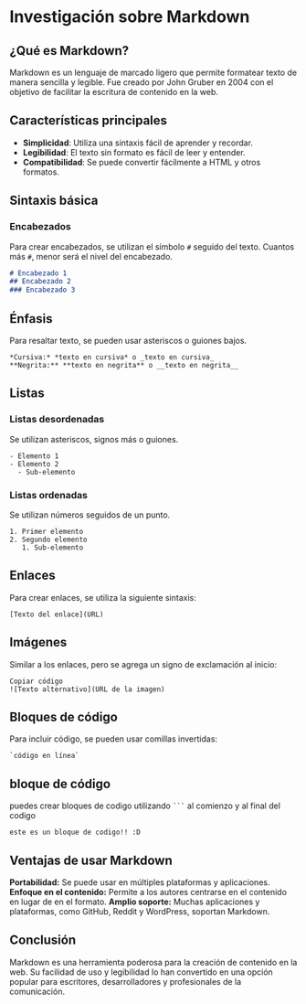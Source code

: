 # Investigación sobre Markdown

## ¿Qué es Markdown?

Markdown es un lenguaje de marcado ligero que permite formatear texto de manera sencilla y legible. Fue creado por John Gruber en 2004 con el objetivo de facilitar la escritura de contenido en la web.

## Características principales

- **Simplicidad**: Utiliza una sintaxis fácil de aprender y recordar.
- **Legibilidad**: El texto sin formato es fácil de leer y entender.
- **Compatibilidad**: Se puede convertir fácilmente a HTML y otros formatos.

## Sintaxis básica

### Encabezados

Para crear encabezados, se utilizan el símbolo `#` seguido del texto. Cuantos más `#`, menor será el nivel del encabezado.

```markdown
# Encabezado 1
## Encabezado 2
### Encabezado 3
```

## Énfasis
Para resaltar texto, se pueden usar asteriscos o guiones bajos.
```
*Cursiva:* *texto en cursiva* o _texto en cursiva_
**Negrita:** **texto en negrita** o __texto en negrita__
```
## Listas
### Listas desordenadas
Se utilizan asteriscos, signos más o guiones.

```
- Elemento 1
- Elemento 2
  - Sub-elemento
```
### Listas ordenadas
Se utilizan números seguidos de un punto.

```
1. Primer elemento
2. Segundo elemento
   1. Sub-elemento
```
## Enlaces
Para crear enlaces, se utiliza la siguiente sintaxis:
```
[Texto del enlace](URL)
```
## Imágenes
Similar a los enlaces, pero se agrega un signo de exclamación al inicio:
```
Copiar código
![Texto alternativo](URL de la imagen)
```
## Bloques de código
Para incluir código, se pueden usar comillas invertidas:
```
`código en línea`
```
## bloque de código
puedes crear bloques de codigo utilizando ` ``` ` al comienzo y al final del codigo  
```
este es un bloque de codigo!! :D
```
## Ventajas de usar Markdown
**Portabilidad:** Se puede usar en múltiples plataformas y aplicaciones.
**Enfoque en el contenido:** Permite a los autores centrarse en el contenido en lugar de en el formato.
**Amplio soporte:** Muchas aplicaciones y plataformas, como GitHub, Reddit y WordPress, soportan Markdown.

## Conclusión
Markdown es una herramienta poderosa para la creación de contenido en la web. Su facilidad de uso y legibilidad lo han convertido en una opción popular para escritores, desarrolladores y profesionales de la comunicación.

